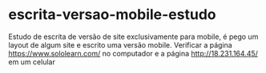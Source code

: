 # escrita-versao-mobile-estudo
Estudo de escrita de versão de site exclusivamente para mobile, é pego um layout de algum site e escrito uma versão mobile.
Verificar a página https://www.sololearn.com/ no computador e a página http://18.231.164.45/ em um celular 
